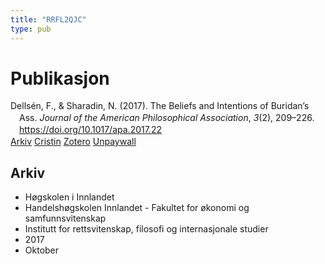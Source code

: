 ```yaml
---
title: "RRFL2QJC"
type: pub
---
```

<h1>Publikasjon</h1>
<article id="csl-bib-container-RRFL2QJC" class="csl-bib-container">
  <div class="csl-bib-body" style="line-height: 1.35; padding-left: 1em; text-indent:-1em;">
  <div class="csl-entry">Dells&#xE9;n, F., &amp; Sharadin, N. (2017). The Beliefs and Intentions of Buridan&#x2019;s Ass. <i>Journal of the American Philosophical Association</i>, <i>3</i>(2), 209&#x2013;226. <a href="https://doi.org/10.1017/apa.2017.22">https://doi.org/10.1017/apa.2017.22</a></div>
</div>
  <div class="csl-bib-buttons">
    <a href="#taxonomy-article-RRFL2QJC" class="csl-bib-button">Arkiv</a>
    <a href alt="Cristin URL" class="csl-bib-button">Cristin</a>
    <a href alt="Zotero URL" class="csl-bib-button">Zotero</a>
    <a href="https://philpapers.org/archive/SHATBA-5.pdf" class="csl-bib-button">Unpaywall</a>
  </div>
  <div id="csl-bib-meta-container-RRFL2QJC"></div>
</article>
<div id="csl-bib-meta-RRFL2QJC" class="csl-bib-meta">
  <article id="taxonomy-article-RRFL2QJC" class="taxonomy-article">
    <h1>Arkiv</h1>
    <ul>
      <li>Høgskolen i Innlandet</li>
      <li>Handelshøgskolen Innlandet - Fakultet for økonomi og samfunnsvitenskap</li>
      <li>Institutt for rettsvitenskap, filosofi og internasjonale studier</li>
      <li>2017</li>
      <li>Oktober</li>
    </ul>
  </article>
</div>
